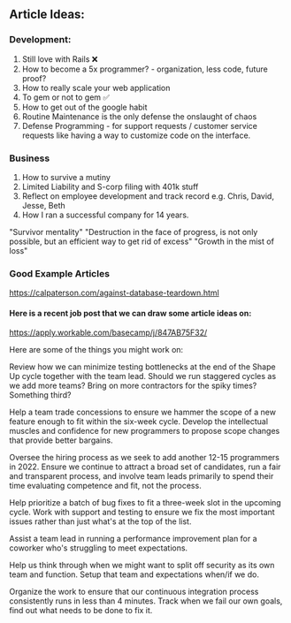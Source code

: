 ## Article Ideas:

### Development:

1. Still love with Rails ❌
1. How to become a 5x programmer?  - organization, less code, future proof?
1. How to really scale your web application
1. To gem or not to gem ✅
1. How to get out of the google habit
1. Routine Maintenance is the only defense the onslaught of chaos
1. Defense Programming - for support requests / customer service requests like having a way to
customize code on the interface.


### Business

1. How to survive a mutiny
1. Limited Liability and S-corp filing with 401k stuff
1. Reflect on employee development and track record e.g. Chris, David, Jesse, Beth
1. How I ran a successful company for 14 years.

"Survivor mentality"
"Destruction in the face of progress, is not only possible, but an efficient way to get rid of excess"
"Growth in the mist of loss"

### Good Example Articles

https://calpaterson.com/against-database-teardown.html

#### Here is a recent job post that we can draw some article ideas on:

https://apply.workable.com/basecamp/j/847AB75F32/

Here are some of the things you might work on:

Review how we can minimize testing bottlenecks at the end of the Shape Up cycle
together with the team lead. Should we run staggered cycles as we add more
teams? Bring on more contractors for the spiky times? Something third?

Help a team trade concessions to ensure we hammer the scope of a new feature
enough to fit within the six-week cycle. Develop the intellectual muscles and
confidence for new programmers to propose scope changes that provide better
bargains.

Oversee the hiring process as we seek to add another 12-15 programmers
in 2022. Ensure we continue to attract a broad set of candidates, run a fair and
transparent process, and involve team leads primarily to spend their time
evaluating competence and fit, not the process.

Help prioritize a batch of bug fixes to fit a three-week slot in the upcoming
cycle. Work with support and testing to ensure we fix the most important issues
rather than just what's at the top of the list.

Assist a team lead in running a performance improvement plan for a coworker
who's struggling to meet expectations.

Help us think through when we might want to split off security as its own team
and function. Setup that team and expectations when/if we do.

Organize the work to ensure that our continuous integration process consistently
runs in less than 4 minutes. Track when we fail our own goals, find out what
needs to be done to fix it.
